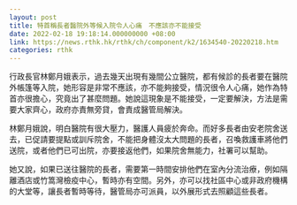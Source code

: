 ```yaml
---
layout: post
title: 特首稱長者醫院外等候入院令人心痛　不應該亦不能接受
date: 2022-02-18 19:18:14.000000000 +08:00
link: https://news.rthk.hk/rthk/ch/component/k2/1634540-20220218.htm
categories: rthk
---
```


行政長官林鄭月娥表示，過去幾天出現有幾間公立醫院，都有候診的長者要在醫院外帳篷等入院，她形容是非常不應該，亦不能夠接受，情況很令人心痛，她作為特首亦很擔心，究竟出了甚麼問題。她說這現象是不能接受，一定要解決，方法是需要大家齊心，政府亦責無旁貸，會責成醫管局解決。

林鄭月娥說，明白醫院有很大壓力，醫護人員疲於奔命。而好多長者由安老院舍送去，已促請要提點或訓斥院舍，不能把身體沒太大問題的長者，召喚救護車將他們送院，或者他們已可出院，亦要接返他們，如果院舍無能力，社署可以幫助。

她又說，如果已送往醫院的長者，需要第一時間安排他們在室內分流治療，例如隔離酒店或竹篙灣檢疫中心，暫時亦有空間。另外，亦可以找社區中心或非政府機構的大堂等，讓長者暫時等待，醫管局亦可派員，以外展形式去照顧這些長者。
